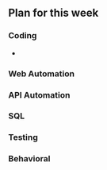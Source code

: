 ## Plan for this week
### Coding
- 

### Web Automation

### API Automation

### SQL

### Testing

### Behavioral
